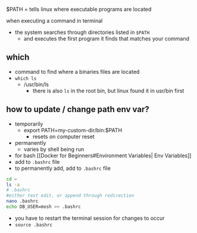$PATH = tells linux where executable programs are located

when executing a command in terminal 
- the system searches through directories listed in `$PATH` 
	- and executes the first program it finds that matches your command


## which 
- command to find where a binaries files are located
- `which ls`
	- /usr/bin/ls
		- there is also `ls` in the root bin, but linux found it in usr/bin first


## how to update / change path env var?
- temporarily 
	- export PATH=my-custom-dir/bin:$PATH
		- resets on computer reset
- permanently
	- varies by shell being run 
- for bash
[[Docker for Beginners#Environment Variables| Env Variables]]
- add to `.bashrc` file
- to permanently add, add to `.bashrc` file   
```bash
cd ~
ls -a 
# .bashrc
#either text edit, or append through redirection
nano .bashrc
echo DB_USER=mosh >> .bashrc
```
 - you have to restart the terminal session for changes to occur
 - `source .bashrc `
